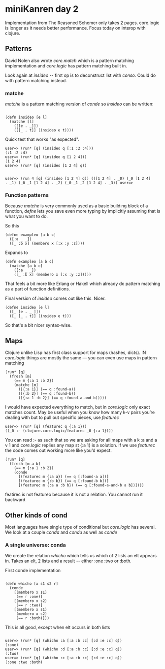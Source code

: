 # miniKanren day 2

Implementation from The Reasoned Schemer only takes 2 pages. core.logic is longer as it needs better performance. Focus today on interop with clojure.

## Patterns

David Nolen also wrote *core.match* which is a pattern matching implementation and *core.logic* has pattern matching built in.

Look again at *insideo* -- first op is to deconstruct list with *conso*. Could do with pattern matching instead.

### matche

*matche* is a pattern matching version of *conde* so *insideo* can be written:

<p><code class="clojure">
(defn insideo [e l]
  (matche [l]
    ([[e . _]])
    ([[_ . t]] (insideo e t))))
</code></p>

Quick test that works "as expected".

<p><code class="clojure">user=&gt; (run&#42; [q] (insideo q [:1 :2 :4]))
(:1 :2 :4)
user=&gt; (run&#42; [q] (insideo q [1 2 4]))
(1 2 4)
user=&gt; (run&#42; [q] (insideo [1 2 4] q))

user=&gt; (run 4 [q] (insideo [1 2 4] q))
(([1 2 4] . &#95;0) (&#95;0 [1 2 4] . &#95;1) (&#95;0 &#95;1 [1 2 4] . &#95;2) (&#95;0 &#95;1 &#95;2 [1 2 4] . &#95;3))
user=&gt; </code></p>

### Function patterns

Because *matche* is very commonly used as a basic building block of a function, *defne* lets you save even more typing by implicitly assuming that is what you want to do.

So this

<p><code class="clojure">(defne exampleo [a b c]
  ([:a _ _])
  ([_ :b x] (membero x [:x :y :z])))</code></p>

Expands to

<p><code class="clojure">(defn exampleo [a b c]
  (matche [a b c]
    ([:a _ _])
    ([_ :b x] (membero x [:x :y :z]))))</code></p>

That feels a bit more like Erlang or Hakell which already do  pattern matching as a part of function definitions.

Final version of *insideo* comes out like this. Nicer.

<p><code class="clojure">(defne insideo [e l]
  ([_ [e . _ ]])
  ([_ [_ . t]] (insideo e t)))<!--_--></code></p>

So that's a bit nicer syntax-wise.

## Maps

Clojure unlike Lisp has first class support for maps (hashes, dicts). IN *core.logic* things are mostly the same &mdash; you can even use maps in pattern matching

<p><code class="clojure">(run* [q]
  (fresh [m]
    (== m {:a 1 :b 2})
    (matche [m]
      ([{:a 1}] (== q :found-a))
      ([{:b 2}] (== q :found-b))
      ([{:a 1 :b 2}] (== q :found-a-and-b))))) <!--_*--></code></p>

I would have expected everything to match, but in *core.logic* only exact matches count. May be useful when you know how many k-v pairs you&#8217;re dealing with but to pull out specific pieces, use *featurec*

<p><code class="clojure">user=&gt; (run&#42; [q] (featurec q {:a 1}))
((&#95;0 :- (clojure.core.logic/featurec &#95;0 {:a 1})))</code></p>

You can read :- as such that so we are asking for all maps with a k :a and a v 1 and *core.logic* replies any map st {:a 1} is a solution. If we use *featurec* the code comes out working more like you'd expect.
<p><code class="clojure">(run* [q]
  (fresh [m a b]
    (== m {:a 1 :b 2})
    (conde
      [(featurec m {:a a}) (== q [:found-a a])]
      [(featurec m {:b b}) (== q [:found-b b])]
      [(featurec m {:a a :b b}) (== q [:found-a-and-b a b])]))) <!--_*--> </code></p>

featirec is not featureo because it is not a relation. You cannot run it backward.

## Other kinds of cond

Most languages have single type of conditional but *core.logic* has several. We look at a couple *conda* and *condu* as well as *conde*

### A single universe: conda

We create the relation *whicho* which tells us which of 2 lists an elt appears in. Takes an elt, 2 lists and a result -- either :one :two or :both.

First conde implementation

<p><code class="clojure">
(defn whicho [x s1 s2 r]
  (conde
    [(membero x s1)
     (== r :one)]
    [(membero x s2)
     (== r :two)]
    [(membero x s1)
     (membero x s2)
     (== r :both)]))
</code></p>

This is all good, except when elt occurs in both lists

<p><code class="clojure">
user=> (run* [q] (whicho :a [:a :b :c] [:d :e :c] q))
(:one)
user=> (run* [q] (whicho :d [:a :b :c] [:d :e :c] q))
(:two)
user=> (run* [q] (whicho :c [:a :b :c] [:d :e :c] q))
(:one :two :both)
<!--_--></code></p>
